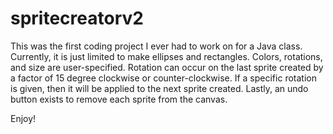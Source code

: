 # spritecreatorv2
This was the first coding project I ever had to work on for a Java class. Currently, it is just limited to make ellipses and rectangles.
Colors, rotations, and size are user-specified. Rotation can occur on the last sprite created by a factor of 15 degree clockwise
or counter-clockwise. If a specific rotation is given, then it will be applied to the next sprite created. Lastly, an undo button exists
to remove each sprite from the canvas.


Enjoy!
